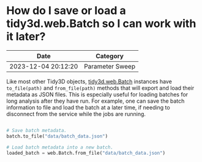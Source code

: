 # How do I save or load a tidy3d.web.Batch so I can work with it later?

| Date       | Category    |
|------------|-------------|
| 2023-12-04 20:12:20 | Parameter Sweep |


Like most other Tidy3D objects, <a target="_blank" rel="noopener" href="https://docs.flexcompute.com/projects/tidy3d/en/latest/api/_autosummary/tidy3d.web.Batch.html#tidy3d.web.Batch">tidy3d.web.Batch</a> instances have <code>to_file(path)</code> and <code>from_file(path)</code> methods that will export and load their metadata as JSON files.  This is especially useful for loading batches for long analysis after they have run. For example, one can save the batch information to file and load the batch at a later time, if needing to disconnect from the service while the jobs are running.

```python

# Save batch metadata.
batch.to_file("data/batch_data.json")

# Load batch metadata into a new batch.
loaded_batch = web.Batch.from_file("data/batch_data.json")

```

 
